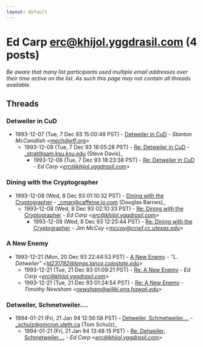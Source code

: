 ```yaml
---
layout: default
---
```


# Ed Carp <erc@khijol.yggdrasil.com> (4 posts)

_Be aware that many list participants used multiple email addresses over their time active on the list. As such this page may not contain all threads available._

## Threads

### Detweiler in CuD
+ 1993-12-07 (Tue, 7 Dec 93 15:00:48 PST) - [Detweiler in CuD](/archive/1993/12/40b1fc3d2d3c31154c99d55271a74d936388666c95fbf0350d4ecb4eea0292a7) - _Stanton McCandlish \<mech@eff.org\>_
  + 1993-12-08 (Tue, 7 Dec 93 18:05:28 PST) - [Re: Detweiler in CuD](/archive/1993/12/1b8f3b22c331b2548054ff5c2cae5dcde6f0a2987cb8a7abfc3c3b04c19eb222) - _strat@sam.ksu.ksu.edu (Steve Davis)_
    + 1993-12-08 (Tue, 7 Dec 93 18:23:38 PST) - [Re: Detweiler in CuD](/archive/1993/12/227f3a333a657a1b0ac48958c47a5306cfb55595e0c071455b68db32e54033fc) - _Ed Carp \<erc@khijol.yggdrasil.com\>_

### Dining with the Cryptographer
+ 1993-12-08 (Wed, 8 Dec 93 01:10:32 PST) - [Dining with the Cryptographer](/archive/1993/12/61278bd5da96917e6e16b106b7bf8459c2943046c1fee1b221ed27060e8cf97c) - _cman@caffeine.io.com (Douglas Barnes)_
  + 1993-12-08 (Wed, 8 Dec 93 02:10:33 PST) - [Re: Dining with the Cryptographer](/archive/1993/12/bacd1d9a42a5b403a7b64fe2c621c561cfab014f2eca8b5e91fabefe5387054c) - _Ed Carp \<erc@khijol.yggdrasil.com\>_
    + 1993-12-08 (Wed, 8 Dec 93 12:25:44 PST) - [Re: Dining with the Cryptographer](/archive/1993/12/0496a1d3a34606dd319be885f8703184905e37d783420d23e7c816143cb9deb8) - _Jim McCoy \<mccoy@ccwf.cc.utexas.edu\>_

### A New Enemy
+ 1993-12-21 (Mon, 20 Dec 93 22:44:53 PST) - [A New Enemy](/archive/1993/12/6dbe8c4cb8105ba7409248edc3d6f1dbca9e597a927be5ae74d574e4680ef50b) - _"L. Detweiler" \<ld231782@longs.lance.colostate.edu\>_
  + 1993-12-21 (Tue, 21 Dec 93 01:09:21 PST) - [Re: A New Enemy](/archive/1993/12/aa4a8dbb4175ce6949f9b4f4680f828fb5b01db8f4702b73f582cf76644df16b) - _Ed Carp \<erc@khijol.yggdrasil.com\>_
  + 1993-12-21 (Tue, 21 Dec 93 01:24:54 PST) - [Re: A New Enemy](/archive/1993/12/42b3d6e7774d788bb438ed039fed94772eff28a22943d8d5c7aed6bd4bba6381) - _Timothy Newsham \<newsham@wiliki.eng.hawaii.edu\>_

### Detweiler, Schmetweiler....
+ 1994-01-21 (Fri, 21 Jan 94 12:56:58 PST) - [Detweiler, Schmetweiler....](/archive/1994/01/2a7a64ccd68706f6e2813c6b3aa35b0c10ed7b06e7286df8af24d915ea4ace4b) - _schulz@omcron.uleth.ca (Tom Schulz)_
  + 1994-01-21 (Fri, 21 Jan 94 13:48:15 PST) - [Re: Detweiler, Schmetweiler....](/archive/1994/01/70e0682cda351f3bc2ae53b57de07ee83ae93df4170444910aeee2f8d60862bd) - _Ed Carp \<erc@khijol.yggdrasil.com\>_

